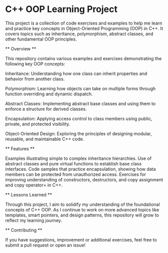 # C++ OOP Learning Project
This project is a collection of code exercises and examples to help me learn and practice key concepts in Object-Oriented Programming (OOP) in C++. It covers topics such as inheritance, polymorphism, abstract classes, and other fundamental OOP principles.

** Overview **

This repository contains various examples and exercises demonstrating the following key OOP concepts:

Inheritance: Understanding how one class can inherit properties and behavior from another class.

Polymorphism: Learning how objects can take on multiple forms through function overriding and dynamic dispatch.

Abstract Classes: Implementing abstract base classes and using them to enforce a structure for derived classes.

Encapsulation: Applying access control to class members using public, private, and protected visibility.

Object-Oriented Design: Exploring the principles of designing modular, reusable, and maintainable C++ code.

** Features **

Examples illustrating simple to complex inheritance hierarchies. Use of abstract classes and pure virtual functions to establish base class interfaces. Code samples that practice encapsulation, showing how data members can be protected from unauthorized access. Exercises for improving understanding of constructors, destructors, and copy assignment and copy operator= in C++.

 ** Lessons Learned **

Through this project, I aim to solidify my understanding of the foundational concepts of C++ OOP. As I continue to work on more advanced topics like templates, smart pointers, and design patterns, this repository will grow to reflect my learning journey.

** Contributing **

If you have suggestions, improvement or additional exercises, feel free to submit a pull request or open an issue!